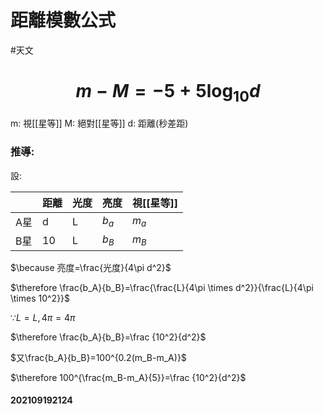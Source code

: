 # 距離模數公式
#天文 
# $$m-M=-5+5\log _{10}d$$
m: 視[[星等]]
M: 絕對[[星等]]
d: 距離(秒差距)
### 推導:
設:

| | 距離 | 光度 | 亮度 | 視[[星等]] |
|---|---|---|---|---|
| A星 | d | L | $b_a$ | $m_a$ |
| B星 | 10 | L | $b_B$ | $m_B$ |
 $\because 亮度=\frac{光度}{4\pi d^2}$

 $\therefore \frac{b_A}{b_B}=\frac{\frac{L}{4\pi \times d^2}}{\frac{L}{4\pi \times 10^2}}$

 $\because L=L,4\pi =4\pi$

 $\therefore \frac{b_A}{b_B}=\frac {10^2}{d^2}$

 $又\frac{b_A}{b_B}=100^{0.2(m_B-m_A)}$

 $\therefore 100^{\frac{m_B-m_A}{5}}=\frac {10^2}{d^2}$

 #### 202109192124